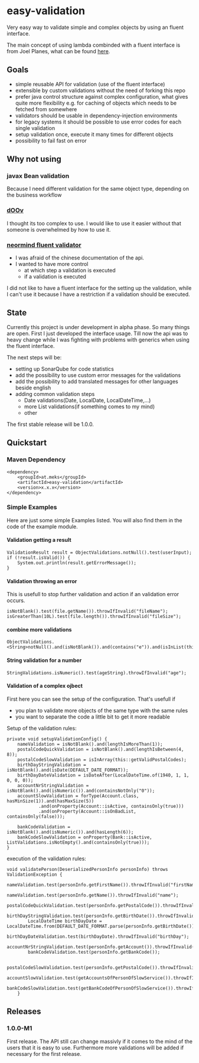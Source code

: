 # easy-validation
Very easy way to validate simple and complex objects by using an fluent interface.

The main concept of using lambda combinded with a fluent interface is from Joel Planes, what can be found [here](https://medium.com/@jplanes/lambda-validations-with-java-8-86aa8143bd9f).

## Goals
- simple reusable API for validation (use of the fluent interface)
- extensible by custom validations without the need of forking this repo
- prefer java control structure against complex configuration, what gives quite more flexibility e.g. for caching of objects which needs to be fetched from somewhere
- validators should be usable in dependency-injection environments
- for legacy systems it should be possible to use error codes for each single validation
- setup validation once, execute it many times for different objects
- possibility to fail fast on error

## Why not using
### javax Bean validation
Because I need different validation for the same object type, depending on the business workflow
### [dOOv](https://github.com/lesfurets/dOOv)
I thought its too complex to use. I would like to use it easier without that someone is overwhelmed by how to use it.
### [neormind fluent validator](https://github.com/neoremind/fluent-validator)
* I was afraid of the chinese documentation of the api.
* I wanted to have more control 
  * at which step a validation is executed  
  * if a validation is executed
  
I did not like to have a fluent interface for the setting up the validation, while I can't use it because I have a restriction if a validation should be executed.

## State
Currently this project is under development in alpha phase. 
So many things are open. First I just developed the interface usage. 
Till now the api was to heavy change while I was fighting with problems with generics when using the fluent interface.

The next steps will be:
* setting up SonarQube for code statistics
* add the possibility to use custom error messages for the validations
* add the possibility to add translated messages for other languages beside english
* adding common validation steps
  * Date validations(Date, LocalDate, LocalDateTime,...)
  * more List validations(if something comes to my mind)
  * other
  
The first stable release will be 1.0.0.

## Quickstart
### Maven Dependency
````
<dependency>
    <groupId>at.meks</groupId>
    <artifactId>easy-validation</artifactId>
    <version>x.x.x</version>
</dependency>
````

### Simple Examples
Here are just some simple Examples listed. You will also find them in the code of the example module.

#### Validation getting a result
````
ValidationResult result = ObjectValidations.notNull().test(userInput);
if (!result.isValid()) {
    System.out.println(result.getErrorMessage());
}
````

#### Validation throwing an error
This is usefull to stop further validation and action if an validation error occurs.
````
isNotBlank().test(file.getName()).throwIfInvalid("fileName");
isGreaterThan(10L).test(file.length()).throwIfInvalid("fileSize");
````
#### combine more validations
````
ObjectValidations.<String>notNull().and(isNotBlank()).and(contains("e")).and(isInList(this::getValidCities)).test(cityName);
````
#### String validation for a number
````
StringValidations.isNumeric().test(ageString).throwIfInvalid("age"); 
````
#### Validation of a complex ojbect
First here you can see the setup of the configuration. That's usefull if 
* you plan to validate more objects of the same type with the same rules
* you want to separate the code a little bit to get it more readable

Setup of the validation rules:
````
private void setupValidationConfig() {
    nameValidation = isNotBlank().and(lengthIsMoreThan(1));
    postalCodeQuickValidation = isNotBlank().and(lengthIsBetween(4, 8));
    postalCodeSlowValidation = isInArray(this::getValidPostalCodes);
    birthDayStringValidation = isNotBlank().and(isDate(DEFAULT_DATE_FORMAT));
    birthDayDateValidation = isDateAfter(LocalDateTime.of(1940, 1, 1, 0, 0, 0));
    accountNrStringValidation = isNotBlank().and(isNumeric()).and(containsNotOnly("0"));
    accountSlowValidation = forType(Account.class, hasMinSize(1)).and(hasMaxSize(5))
            .and(onProperty(Account::isActive, containsOnly(true)))
            .and(onProperty(Account::isOnBadList, containsOnly(false)));

    bankCodeValidation = isNotBlank().and(isNumeric()).and(hasLength(6));
    bankCodeSlowValidation = onProperty(Bank::isActive, ListValidations.isNotEmpty().and(containsOnly(true)));
}
````
execution of the validation rules:
````
void validatePerson(DeserializedPersonInfo personInfo) throws ValidationException {
        nameValidation.test(personInfo.getFirstName()).throwIfInvalid("firstName");
        nameValidation.test(personInfo.getName()).throwIfInvalid("name");
        postalCodeQuickValidation.test(personInfo.getPostalCode()).throwIfInvalid("postalCode");
        birthDayStringValidation.test(personInfo.getBirthDate()).throwIfInvalid("birthDay");
        LocalDateTime birthDayDate = LocalDateTime.from(DEFAULT_DATE_FORMAT.parse(personInfo.getBirthDate()));
        birthDayDateValidation.test(birthDayDate).throwIfInvalid("birthDay");
        accountNrStringValidation.test(personInfo.getAccount()).throwIfInvalid("account");
        bankCodeValidation.test(personInfo.getBankCode());

        postalCodeSlowValidation.test(personInfo.getPostalCode()).throwIfInvalid("postalCode");
        accountSlowValidation.test(getAccountsOfPersonOfSlowService()).throwIfInvalid("account");
        bankCodeSlowValidation.test(getBankCodeOfPersonOfSlowService()).throwIfInvalid("bankCode");
    }
```` 
## Releases
### 1.0.0-M1
First release. The API still can change massivly if it comes to the mind of the users that it is easy to use. Furthermore more validations will be added if necessary for the first release.


